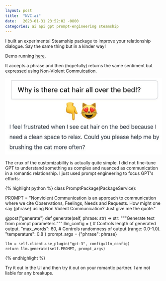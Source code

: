 ```yaml
---
layout: post
title:  "NVC.ai"
date:   2023-01-31 23:52:02 -0800
categories: ai api gpt prompt-engineering steamship
---
```


I built an experimental Steamship package to improve your relationship dialogue. Say the same thing but in a kinder way!

Demo running [here](https://www.steamship.com/packages/nvc?tab=Demo).

It accepts a phrase and then (hopefully) returns the same sentiment but expressed using Non-Violent Commuication.

![image](https://github.com/collinferry/nvc-ai/blob/main/cat-hair-nvc.jpg?raw=true)

The crux of the customizability is actually quite simple. I did not fine-tune GPT to understand something as complex and nuanced as communication in a romantic relationship. I just used prompt engineering to focus GPT's efforts:

{% highlight python %}
class PromptPackage(PackageService):
  
  PROMPT = "Nonviolent Communication is an approach to communication where we cite Observations, Feelings, Needs and Requests. How might one say {phrase} using Non Violent Communication? Just give me the quote."

  @post("generate")
  def generate(self, phrase: str) -> str:
    """Generate text from prompt parameters."""
    llm_config = {
      # Controls length of generated output.
      "max_words": 60,
      # Controls randomness of output (range: 0.0-1.0).
      "temperature": 0.8
    }
    prompt_args = {"phrase": phrase}

    llm = self.client.use_plugin("gpt-3", config=llm_config)
    return llm.generate(self.PROMPT, prompt_args)

{% endhighlight %}

Try it out in the UI and then try it out on your romantic partner. I am not liable for any breakups. 
